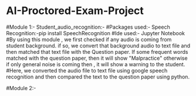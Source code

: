 # AI-Proctored-Exam-Project
#Module 1:- Student_audio_recognition:-
#Packages used:-
   Speech Recognition:-pip install SpeechRecognition
#Ide used:-
   Jupyter Notebook
#By using this module , we first checked if any audio is coming from student background. if so, we convert that background audio to text file and then matched that text file with the Question paper. If some frequent words matched with the question paper, then it will show "Malpractice" otherwise if only general noise is coming then , it will show a warning to the student. 
#Here, we converted the audio file to text file using google speech recognition and then compared the text to the question paper using python.

#Module 2:- 
